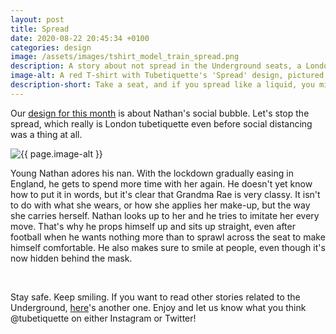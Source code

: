 ```yaml
---
layout: post
title: Spread
date: 2020-08-22 20:45:34 +0100
categories: design
image: /assets/images/tshirt_model_train_spread.png
description: A story about not spread in the Underground seats, a London tube etiquette that inspired our T-shirt design before social distancing was a thing. 
image-alt: A red T-shirt with Tubetiquette's 'Spread' design, pictured with a red postbox
description-short: Take a seat, and if you spread like a liquid, you might actually be a cat! 
---
```


<!--<div class="box alt">
    <div class="row 50% uniform">
        <div class="4u">  
            <span class="image fit grid2">
                <img src="/assets/images/tshirt_design_train_spread.png" alt="The 'Spread' T-shirt design showing a cat sprawled across a seat invading the personal spaces of those around it"/>
            </span>
        </div>   
        <div class="4u">  
            <span class="image fit grid2">
                <img src="{{ page.image }}" alt="{{ page.image-alt }}"/>
            </span>
        </div>
        <div class="4u$">  
            <span class="image fit grid2">
                <img src="/assets/images/tshirt_product_train_spread.png" alt="A grey T-shirt made of organic cotton, with the 'Spread' design"/>
            </span>
        </div>
    </div>
</div>-->
<p>Our <a href="https://tubetiquette.teemill.com/product/spread-5f3301f9ba147/">design for this month</a> is about Nathan's social bubble. Let's stop the spread, which really is London tubetiquette even before social distancing was a thing at all. </p>
<section class="spotlights">
    <section>
        <img src="{{ page.image }}" alt="{{ page.image-alt }}" data-position="center center">
		<div class="content">
			<div class="inner">
<p>Young Nathan adores his nan. With the lockdown gradually easing in England, he gets to spend more time with her again. He doesn't yet know how to put it in words, but it's clear that Grandma Rae is very classy. It isn't to do with what she wears, or how she applies her make-up, but the way she carries herself. Nathan looks up to her and he tries to imitate her every move. That's why he props himself up and sits up straight, even after football when he wants nothing more than to sprawl across the seat to make himself comfortable. He also makes sure to smile at people, even though it's now hidden behind the mask. </p>
    </div></div></section></section><br>
<p>Stay safe. Keep smiling. If you want to read other stories related to the Underground, <a href="{% post_url 2020-07-22-holdon %}">here</a>'s another one. Enjoy and let us know what you think @tubetiquette on either Instagram or Twitter! </p>
